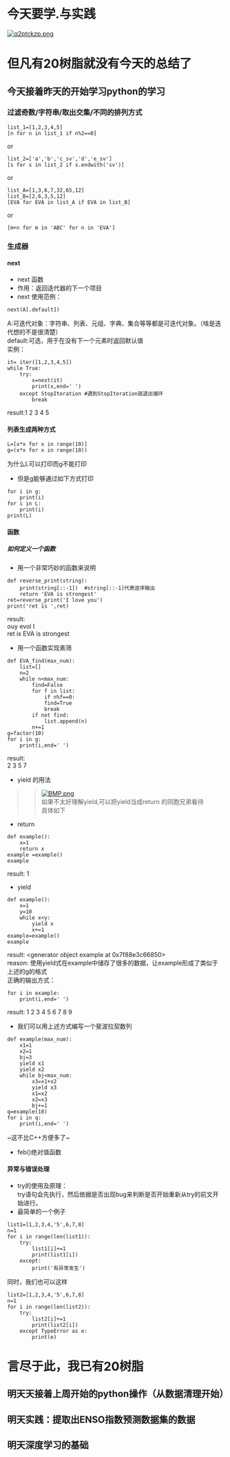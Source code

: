 # 今天要学.与实践
[![q2ptckzp.png](https://i.postimg.cc/3rFQVHQN/q2ptckzp.png)](https://postimg.cc/7bhRJd6r)  
# 但凡有20树脂就没有今天的总结了
## 今天接着昨天的开始学习python的学习
### 过滤奇数/字符串/取出交集/不同的排列方式
```
list_1=[1,2,3,4,5]
[n for n in list_1 if n%2==0]
```
or
```
list_2=['a','b','c_sv','d','e_sv']
[s for s in list_2 if s.endwith('sv')]
```
or 
```
list_A=[1,3,6,7,32,65,12]
list_B=[2,6,3,5,12]
[EVA for EVA in list_A if EVA in list_B]
```
or  
```
[m+n for m in 'ABC' for n in 'EVA']
```
### 生成器
#### next
* next 函数
* 作用：返回迭代器的下一个项目
* next 使用范例：
```
next(A[.default])
```
A:可迭代对象：字符串、列表、元组、字典、集合等等都是可迭代对象。（啥是迭代想的不是很清楚）  
default:可选，用于在没有下一个元素时返回默认值  
实例：
```
it= iter([1,2,3,4,5])
while True:
    try:
        x=next(it)
        print(x,end=' ')
    except StopIteration #遇到StopIteration就退出循环
        break
```
result:1 2 3 4 5  
#### 列表生成两种方式
```
L=[x*x for x in range(10)]
g=(x*x for x in range(10))
```
为什么L可以打印而g不能打印 
* 但是g能够通过如下方式打印
```
for i in g:
    print(i)
for i in L:
    print(i)
print(L)
```
#### 函数
##### 如何定义一个函数
* 用一个非常巧妙的函数来说明  
```
def reverse_print(string):
    print(string[::-1])  #string[::-1]代表逆序输出
    return 'EVA is strongest'
ret=reverse_print('I love you')
print('ret is ',ret)
```
result:  
ouy evol I  
ret is EVA is strongest  
* 用一个函数实现素筛
```
def EVA_find(max_num):
    list=[]
    n=2
    while n<max_num:
        find=False
        for f in list:
            if n%f==0:
            find=True
            break
        if not find:
            list.append(n)
        n+=1
g=factor(10)
for i in g:
    print(i,end=' ')
```
result:  
2 3 5 7  
* yield 的用法
>>[![BMP.png](https://i.postimg.cc/28TmbN0M/BMP.png)](https://postimg.cc/9r4sKK5Y)  
如果不太好理解yield,可以把yield当成return 的同胞兄弟看待  
具体如下  
* return 
```
def example():
    x=1
    return x
example =example()
example
```
result: 1  
* yield
```
def example():
    x=1
    y=10
    while x<y:
        yield x
        x+=1
example=example()
example
```
result: <generator object example at 0x7f88e3c66850>  
reason: 使用yield式在example中储存了很多的数据，让example形成了类似于上述的g的格式  
正确的输出方式：  
```
for i in example:
    print(i,end=' ')
```
result: 1 2 3 4 5 6 7 8 9 
* 我们可以用上述方式编写一个斐波拉契数列
```
def example(max_num):
    x1=1
    x2=1
    bj=3
    yield x1
    yield x2
    while bj<max_num:
        x3=x1+x2
        yield x3
        x1=x2
        x2=x3
        bj+=1
q=example(10)
for i in q:
    print(i,end=' ')
```
~这不比C++方便多了~
* feb()绝对值函数
#### 异常与错误处理
* try的使用及原理：  
try语句会先执行，然后依据是否出现bug来判断是否开始重新从try的前文开始进行。  
* 最简单的一个例子
```
list1=[1,2,3,4,'5',6,7,8]
n=1
for i in range(len(list1)):
    try:
        list1[i]+=1
        print(list1[i])
    except:
        print('有异常发生')
```
同时，我们也可以这样  
```
list2=[1,2,3,4,'5',6,7,8]
n=1
for i in range(len(list2)):
    try:
        list2[i]+=1
        print(list2[i])
    except TypeError as e:
        print(e)
```


# 言尽于此，我已有20树脂




## 明天天接着上周开始的python操作（从数据清理开始）

## 明天实践：提取出ENSO指数预测数据集的数据

## 明天深度学习的基础
